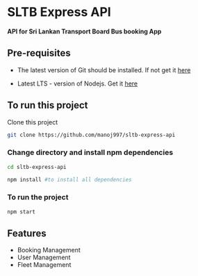 # SLTB Express API

**API for Sri Lankan Transport Board Bus booking App**

## Pre-requisites

- The latest version of Git should be installed. If not get it [here](https://git-scm.com/downloads)

- Latest LTS - version of Nodejs. Get it [here](https://nodejs.org/en/download/)

## To run this project

Clone this project

```bash
git clone https://github.com/manoj997/sltb-express-api
```

### Change directory and install npm dependencies

```bash
cd sltb-express-api

npm install #to install all dependencies
```

### To run the project

```bash
npm start
```

## Features

- Booking Management
- User Management
- Fleet Management
